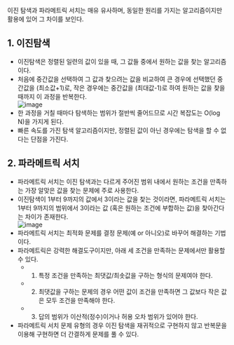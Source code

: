 
이진 탐색과 파라메트릭 서치는 매유 유사하며, 동일한 원리를 가지는 알고리즘이지만 활용에 있어 그 차이를 보인다.

## 1. 이진탐색
- 이진탐색은 정렬된 일련의 값이 있을 때, 그 값들 중에서 원하는 값을 찾는 알고리즘이다.
- 처음에 중간값을 선택하여 그 값과 찾으려는 값을 비교하여 큰 경우에 선택했던 중간값을 (최소값+1)로, 작은 경우에는 중간값을 (최대값-1)로 하여 원하는 값을 찾을 때까지 이 과정을 반복한다.  
 ![image](https://user-images.githubusercontent.com/29484377/136022841-e54a1b33-1423-410f-817d-1dc28615aa0e.png)
- 한 과정을 거칠 때마다 탐색하는 범위가 절반씩 줄어드므로 시간 복잡도는 O(log N)을 가지게 된다.
- 빠른 속도를 가진 탐색 알고리즘이지만, 정렬된 값이 아닌 경우에는 탐색을 할 수 없다는 단점을 가진다.

## 2. 파라메트릭 서치
- 파라메트릭 서치는 이진 탐색과는 다르게 주어진 범위 내에서 원하는 조건을 만족하는 가장 알맞은 값을 찾는 문제에 주로 사용한다.
- 이진탐색이 1부터 9까지의 값에서 3이라는 값을 찾는 것이라면, 파라메트릭 서치는 1부터 9까지의 범위에서 3이라는 값 (혹은 원하는 조건에 부합하는 값)을 찾아간다는 차이가 존재한다.  
![image](https://user-images.githubusercontent.com/29484377/136023418-78ff0dc5-b225-4b13-b366-fff791acd61b.png)
- 파라메트릭 서치는 최적화 문제를 결정 문제(예 or 아니오)로 바꾸어 해결하는 기법이다.
- 파라메트릭은 강력한 해결도구이지만, 아래 세 조건을 만족하는 문제에서만 활용할 수 있다.
  - 1. 특정 조건을 만족하는 최댓값/최솟값을 구하는 형식의 문제여야 한다.
  - 2. 최댓값을 구하는 문제의 경우 어떤 값이 조건을 만족하면 그 값보다 작은 값은 모두 조건을 만족해야 한다.
  - 3. 답의 범위가 이산적(정수)이거나 허용 오차 범위가 있어야 한다.
- 파라메트릭 서치 문제 유형의 경우 이진 탐색을 재귀적으로 구현하지 않고 반복문을 이용해 구현하면 더 간결하게 문제를 풀 수 있다. 
